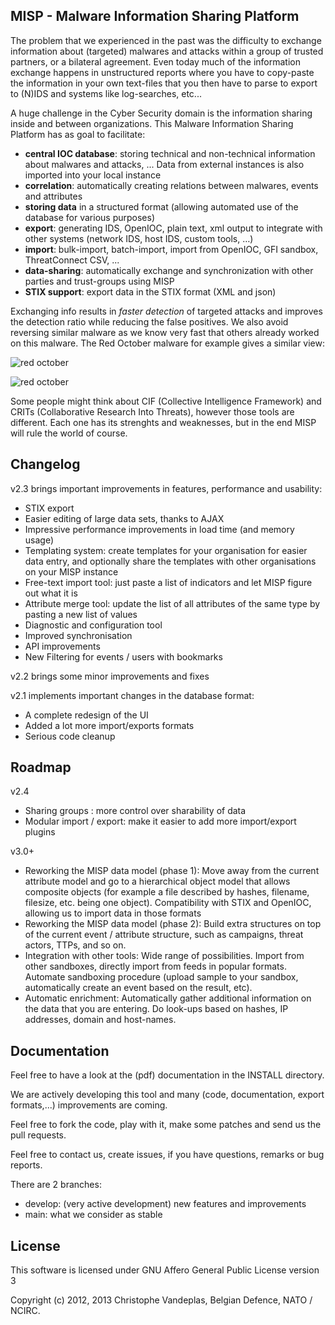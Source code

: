 MISP - Malware Information Sharing Platform
--------------------------------------------
The problem that we experienced in the past was the difficulty to exchange information about (targeted) malwares and attacks within a group of trusted partners, or a bilateral agreement.
Even today much of the information exchange happens in unstructured reports where you have to copy-paste the information in your own text-files that you then have to parse to export to (N)IDS and systems like log-searches, etc...

A huge challenge in the Cyber Security domain is the information sharing inside and between organizations.
This Malware Information Sharing Platform has as goal to facilitate:
- **central IOC database**: storing technical and non-technical information about malwares and attacks, ... Data from external instances is also imported into your local instance
- **correlation**: automatically creating relations between malwares, events and attributes
- **storing data** in a structured format (allowing automated use of the database for various purposes)
- **export**: generating IDS, OpenIOC, plain text, xml output to integrate with other systems (network IDS, host IDS, custom tools, …)
- **import**: bulk-import, batch-import, import from OpenIOC, GFI sandbox, ThreatConnect CSV, ...
- **data-sharing**: automatically exchange and synchronization with other parties and trust-groups using MISP
- **STIX support**: export data in the STIX format (XML and json)

Exchanging info results in *faster detection* of targeted attacks and improves the detection ratio while reducing the false positives. We also avoid reversing similar malware as we know very fast that others already worked on this malware.
The Red October malware for example gives a similar view:

![red october](http://3.bp.blogspot.com/-B3h0xbX7RjI/Uftvmq05rHI/AAAAAAAAApo/I0OEYOAFUI4/s1600/red-oct-1.jpg)

![red october](http://1.bp.blogspot.com/-LnMVhq4Rpyk/UftvmguodBI/AAAAAAAAAps/e22fomGL2MU/s1600/red-oct-2.jpg)


Some people might think about CIF (Collective Intelligence Framework) and CRITs (Collaborative Research Into Threats), however those tools are different. Each one has its strenghts and weaknesses, but in the end MISP will rule the world of course.

Changelog
---------
v2.3 brings important improvements in features, performance and usability:
- STIX export
- Easier editing of large data sets, thanks to AJAX
- Impressive performance improvements in load time (and memory usage)
- Templating system: create templates for your organisation for easier data entry, and optionally share the templates with other organisations on your MISP instance
- Free-text import tool: just paste a list of indicators and let MISP figure out what it is
- Attribute merge tool: update the list of all attributes of the same type by pasting a new list of values 
- Diagnostic and configuration tool
- Improved synchronisation
- API improvements
- New Filtering for events / users with bookmarks
 
v2.2 brings some minor improvements and fixes

v2.1 implements important changes in the database format:
- A complete redesign of the UI
- Added a lot more import/exports formats
- Serious code cleanup

Roadmap
-------
v2.4
- Sharing groups : more control over sharability of data
- Modular import / export: make it easier to add more import/export plugins

v3.0+
- Reworking the MISP data model (phase 1): Move away from the current attribute model and go to a hierarchical object model that allows composite objects (for example a file described by hashes, filename, filesize, etc. being one object). Compatibility with STIX and OpenIOC, allowing us to import data in those formats
- Reworking the MISP data model (phase 2): Build extra structures on top of the current event / attribute structure, such as campaigns, threat actors, TTPs, and so on.
- Integration with other tools: Wide range of possibilities. Import from other sandboxes, directly import from feeds in popular formats. Automate sandboxing procedure (upload sample to your sandbox, automatically create an event based on the result, etc). 
- Automatic enrichment: Automatically gather additional information on the data that you are entering. Do look-ups based on hashes, IP addresses, domain and host-names.



Documentation
-------------
Feel free to have a look at the (pdf) documentation in the INSTALL directory.

We are actively developing this tool and many (code, documentation, export formats,...) improvements are coming.

Feel free to fork the code, play with it, make some patches and send us the pull requests.

Feel free to contact us, create issues, if you have questions, remarks or bug reports.

There are 2 branches:
- develop: (very active development) new features and improvements
- main: what we consider as stable

License
-------

This software is licensed under GNU Affero General Public License version 3

Copyright (c) 2012, 2013 Christophe Vandeplas, Belgian Defence, NATO / NCIRC.
